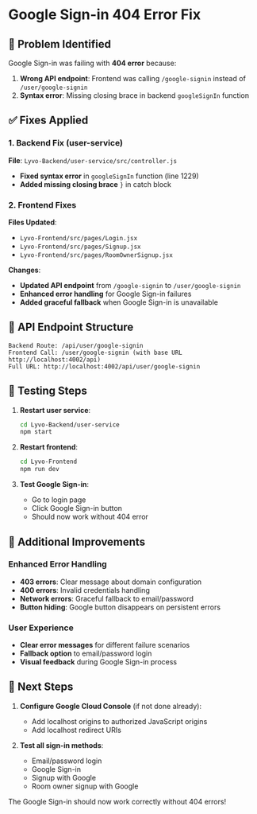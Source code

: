 # Google Sign-in 404 Error Fix

## 🚨 Problem Identified
Google Sign-in was failing with **404 error** because:
1. **Wrong API endpoint**: Frontend was calling `/google-signin` instead of `/user/google-signin`
2. **Syntax error**: Missing closing brace in backend `googleSignIn` function

## ✅ Fixes Applied

### 1. Backend Fix (user-service)
**File**: `Lyvo-Backend/user-service/src/controller.js`
- **Fixed syntax error** in `googleSignIn` function (line 1229)
- **Added missing closing brace** `}` in catch block

### 2. Frontend Fixes
**Files Updated**:
- `Lyvo-Frontend/src/pages/Login.jsx`
- `Lyvo-Frontend/src/pages/Signup.jsx` 
- `Lyvo-Frontend/src/pages/RoomOwnerSignup.jsx`

**Changes**:
- **Updated API endpoint** from `/google-signin` to `/user/google-signin`
- **Enhanced error handling** for Google Sign-in failures
- **Added graceful fallback** when Google Sign-in is unavailable

## 🔧 API Endpoint Structure
```
Backend Route: /api/user/google-signin
Frontend Call: /user/google-signin (with base URL http://localhost:4002/api)
Full URL: http://localhost:4002/api/user/google-signin
```

## 🧪 Testing Steps

1. **Restart user service**:
   ```bash
   cd Lyvo-Backend/user-service
   npm start
   ```

2. **Restart frontend**:
   ```bash
   cd Lyvo-Frontend
   npm run dev
   ```

3. **Test Google Sign-in**:
   - Go to login page
   - Click Google Sign-in button
   - Should now work without 404 error

## 📝 Additional Improvements

### Enhanced Error Handling
- **403 errors**: Clear message about domain configuration
- **400 errors**: Invalid credentials handling
- **Network errors**: Graceful fallback to email/password
- **Button hiding**: Google button disappears on persistent errors

### User Experience
- **Clear error messages** for different failure scenarios
- **Fallback option** to email/password login
- **Visual feedback** during Google Sign-in process

## 🚀 Next Steps

1. **Configure Google Cloud Console** (if not done already):
   - Add localhost origins to authorized JavaScript origins
   - Add localhost redirect URIs

2. **Test all sign-in methods**:
   - Email/password login
   - Google Sign-in
   - Signup with Google
   - Room owner signup with Google

The Google Sign-in should now work correctly without 404 errors!
